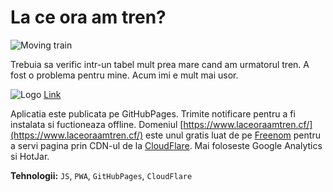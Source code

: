 # La ce ora am tren?

![Moving train](https://www.laceoraamtren.cf/image/train.gif "La ce oră am tren?")

   Trebuia sa verific intr-un tabel mult prea mare cand am urmatorul tren.
   A fost o problema pentru mine.
   Acum imi e mult mai usor.

   ![Logo](https://www.laceoraamtren.cf/image/icon/favicon.ico) [Link](https://www.laceoraamtren.cf/)

   Aplicatia este publicata pe GitHubPages. Trimite notificare pentru a fi instalata si fuctioneaza offline. Domeniul [https://www.laceoraamtren.cf/](https://www.laceoraamtren.cf/) este unul gratis luat de pe [Freenom](https://www.freenom.com) pentru a servi pagina prin CDN-ul de la [CloudFlare](https://www.cloudflare.com/). Mai foloseste Google Analytics si HotJar.

   **Tehnologii:** `JS`, `PWA`, `GitHubPages`, `CloudFlare`
